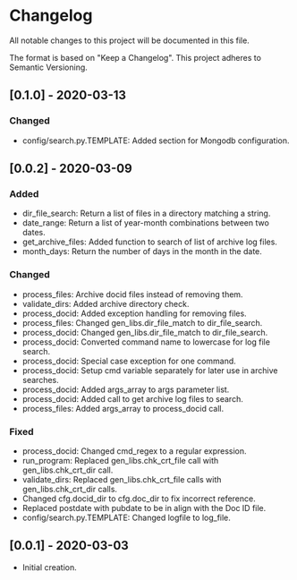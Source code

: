 # Changelog
All notable changes to this project will be documented in this file.

The format is based on "Keep a Changelog".  This project adheres to Semantic Versioning.

## [0.1.0] - 2020-03-13
### Changed
- config/search.py.TEMPLATE:  Added section for Mongodb configuration.


## [0.0.2] - 2020-03-09
### Added
- dir_file_search:  Return a list of files in a directory matching a string.
- date_range:  Return a list of year-month combinations between two dates.
- get_archive_files:  Added function to search of list of archive log files.
- month_days:  Return the number of days in the month in the date.

### Changed
- process_files:  Archive docid files instead of removing them.
- validate_dirs:  Added archive directory check.
- process_docid:  Added exception handling for removing files.
- process_files:  Changed gen_libs.dir_file_match to dir_file_search.
- process_docid:  Changed gen_libs.dir_file_match to dir_file_search.
- process_docid:  Converted command name to lowercase for log file search.
- process_docid:  Special case exception for one command.
- process_docid:  Setup cmd variable separately for later use in archive searches.
- process_docid:  Added args_array to args parameter list.
- process_docid:  Added call to get archive log files to search.
- process_files:  Added args_array to process_docid call.

### Fixed
- process_docid:  Changed cmd_regex to a regular expression.
- run_program:  Replaced gen_libs.chk_crt_file call with gen_libs.chk_crt_dir call.
- validate_dirs:  Replaced gen_libs.chk_crt_file calls with gen_libs.chk_crt_dir calls.
- Changed cfg.docid_dir to cfg.doc_dir to fix incorrect reference.
- Replaced postdate with pubdate to be in align with the Doc ID file.
- config/search.py.TEMPLATE:  Changed logfile to log_file.


## [0.0.1] - 2020-03-03
- Initial creation.

